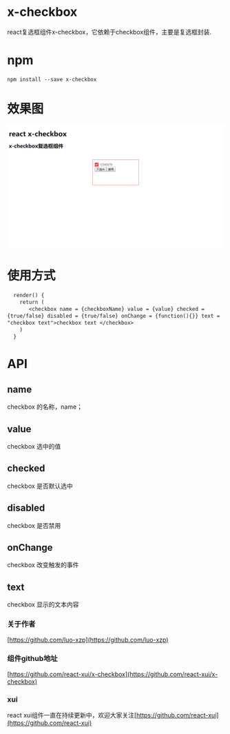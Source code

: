 # x-checkbox
react复选框组件x-checkbox，它依赖于checkbox组件，主要是复选框封装.
# npm
    npm install --save x-checkbox
# 效果图
![x-checkbox](examples/x-checkbox.png)
# 使用方式
```
  render() {
    return (
       <checkbox name = {checkboxName} value = {value} checked ={true/false} disabled = {true/false} onChange = {function(){}} text = "checkbox text">checkbox text </checkbox>
    )
  }
```

# API
## name
checkbox 的名称，name；
## value
checkbox 选中的值
## checked
checkbox 是否默认选中
## disabled
checkbox 是否禁用
## onChange
checkbox 改变触发的事件
## text
checkbox 显示的文本内容

### 关于作者
[https://github.com/luo-xzp](https://github.com/luo-xzp)

### 组件github地址
[https://github.com/react-xui/x-checkbox](https://github.com/react-xui/x-checkbox)

### xui
react xui组件一直在持续更新中，欢迎大家关注[https://github.com/react-xui](https://github.com/react-xui)
